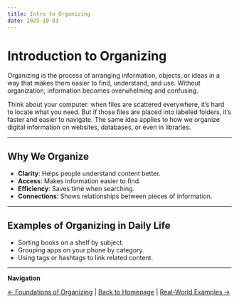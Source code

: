 ```yaml
---
title: Intro to Organizing
date: 2025-10-03
---
```

# Introduction to Organizing

Organizing is the process of arranging information, objects, or ideas in a way that makes them easier to find, understand, and use. Without organization, information becomes overwhelming and confusing.  

Think about your computer: when files are scattered everywhere, it’s hard to locate what you need. But if those files are placed into labeled folders, it’s faster and easier to navigate. The same idea applies to how we organize digital information on websites, databases, or even in libraries.  

---

## Why We Organize

- **Clarity**: Helps people understand content better.  
- **Access**: Makes information easier to find.  
- **Efficiency**: Saves time when searching.  
- **Connections**: Shows relationships between pieces of information.  

---

## Examples of Organizing in Daily Life

- Sorting books on a shelf by subject.  
- Grouping apps on your phone by category.  
- Using tags or hashtags to link related content.  

---

**Navigation**  

[← Foundations of Organizing](foundations-of-organizing.md) | [Back to Homepage](../index.md) | [Real-World Examples →](page3.md)